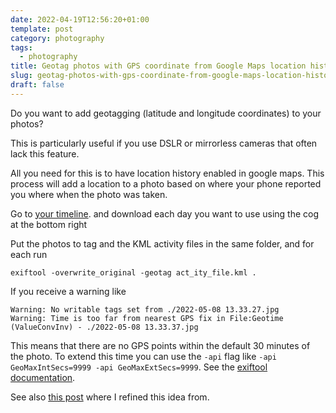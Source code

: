 ```yaml
---
date: 2022-04-19T12:56:20+01:00
template: post
category: photography
tags:
  - photography
title: Geotag photos with GPS coordinate from Google Maps location history
slug: geotag-photos-with-gps-coordinate-from-google-maps-location-history
draft: false
---
```


Do you want to add geotagging (latitude and longitude coordinates) to your photos?

This is particularly useful if you use DSLR or mirrorless cameras that often lack this feature.

All you need for this is to have location history enabled in google maps. This process will add a location to a photo based on where your phone reported you where when the photo was taken.

Go to [your timeline](https://timeline.google.com/maps/timeline "your timeline"). and download each day you want to use using the cog at the bottom right

Put the photos to tag and the KML activity files in the same folder, and for each run

```shell
exiftool -overwrite_original -geotag act_ity_file.kml .
```

If you receive a warning like

```
Warning: No writable tags set from ./2022-05-08 13.33.27.jpg
Warning: Time is too far from nearest GPS fix in File:Geotime (ValueConvInv) - ./2022-05-08 13.33.37.jpg
```

This means that there are no GPS points within the default 30 minutes of the photo. To extend this time you can use the `-api` flag like `-api GeoMaxIntSecs=9999 -api GeoMaxExtSecs=9999`. See the [exiftool documentation](https://exiftool.org/geotag.html#Options).

See also [this post](https://medium.com/@dmpop/geocorrelating-photos-with-google-maps-timeline-and-exiftool-34f69eed6e2d "Geocorrelating Photos with Google Maps Timeline and ExifTool") where I refined this idea from.
